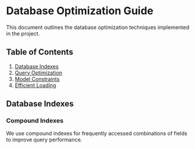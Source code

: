# Database Optimization Guide

This document outlines the database optimization techniques implemented in the project.

## Table of Contents
1. [Database Indexes](#database-indexes)
2. [Query Optimization](#query-optimization)
3. [Model Constraints](#model-constraints)
4. [Efficient Loading](#efficient-loading)

## Database Indexes

### Compound Indexes
We use compound indexes for frequently accessed combinations of fields to improve query performance.
